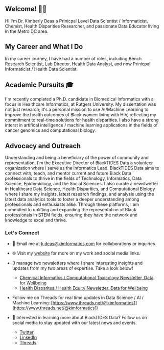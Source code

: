 ## Welcome! 👋🏾

Hi I'm Dr. Kimberly Deas a Prinicpal Level Data Scientist / Informaticist, Chemist, Health Disparities Researcher, and passionate Data Educator living in the Metro DC area. 

## My Career and What I Do
In my career journey, I have had a number of roles, including Bench Research Scientist, Lab Director, Health Data Analyst, and now Prinicpal Informaticist / Health Data Scientist.

## Academic Pursuits 🎓

I'm recently completed a Ph.D. candidate in Biomedical Informatics with a focus in Healthcare Informatics, at Rutgers University. My dissertation was not just research; it's a personal mission to use AI/Machine Learning to improve the health outcomes of Black women living with HIV, reflecting my commitment to real-time solutions for health disparities. I also have a strong interst in artifical intelligence / machine learning applications in the fields of cancer genomics and computational biology.

## Advocacy and Outreach

Understanding and being a beneficiary of the power of community and representation, I'm the Executive Director of BlackTIDES Data a volunteer organization where I serve as the Informatics Lead. BlackTIDES Data aims to connect with, teach, and mentor current and future Black Data professionals to thrive in the fields of Technology, Informatics, Data Science, Epidemiology, and the Social Sciences. I also curate a newslwetter in Healthcare Data Science, Health Disparities, and Computational Biology where I share my insights, latest research findings, and analysis using the latest data analytics tools to foster a deeper understanding among professionals and enthusiasts alike. Through these platforms, I am committed to uplifting and expanding the representation of Black professionals in STEM fields, ensuring they have the network and knowledge to excel and thrive. 

### Let's Connect

- 📧 Email me at [k.deas@kimformatics.com](mailto:k.deas@kimformatics.com) for collaborations or inquiries.

- 🌐 Visit my [website](https://btdata.my.canva.site/kimformatics) for more on my work and social media links.

- [I manage two newsletters where I share interesting insights and updates from my two areas of expertise. Take a look below!
  - [Chemical Informatics / Computational Toxicology Newsletter, Data for Wellbeing](https://[https://[https://infotoxinsights.substack.com/)
  - [Health Disparites / Health Equity Newsletter, Data for Wellbeing](https://[https://dataforwellbeing.substack.com/)

- Follow me on Threads for real time updates in Data Science / AI / Machine Learning: [https://www.threads.net/@kimformatics1](https://www.threads.net/@kimformatics1) 

- 💼 Interested in learning more about BlackTIDES Data? Follow us on social media to stay updated with our latest news and events.
  - [Twitter](https://twitter.com/BlackTIDES_Data/status/1725570952358981999) 
  - [LinkedIn](https://www.linkedin.com/company/BlackTIDESData)
  - [Threads](https://www.threads.net/@blacktidesdata)


